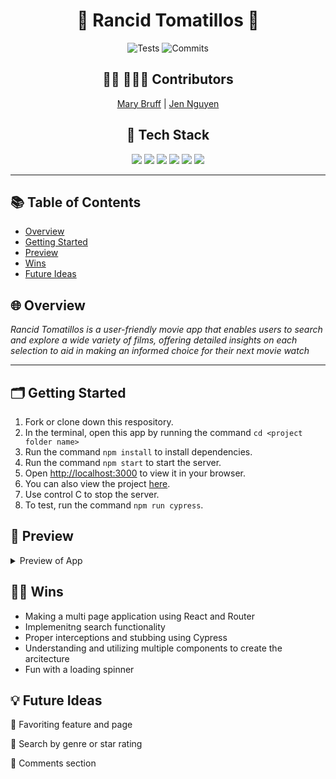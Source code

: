 <h1 align=center> 🍿 Rancid Tomatillos 🍅 </h1>

<div align="center">

![Tests](https://badgen.net/badge/tests/passing/green?icon=github)
![Commits](https://badgen.net/github/last-commit/Jnguyen615/rancid-tomatillos-2)

##  👩‍💻 👩🏻‍💻 Contributors


[Mary Bruff](https://github.com/MaryBruff)  | 
[Jen Nguyen](https://github.com/Jnguyen615)


## 📂 Tech Stack
<img src="https://img.shields.io/badge/react%20-%236a0dad.svg?&style=for-the-badge&logo=react&logoColor=%8f4db2"/>
<img src="https://img.shields.io/badge/React_Router-6a0dad?style=for-the-badge&logo=react-router&logoColor=white"/>
<img src="https://img.shields.io/badge/Cypress-39FF14?style=for-the-badge&logo=cypress&logoColor=white"/>
<img src="https://img.shields.io/badge/GitHub-39FF14?style=for-the-badge&logo=github&logoColor=white"/>
<img src="https://img.shields.io/badge/VSCode-6a0dad?style=for-the-badge&logo=visual%20studio%20code&logoColor=white"/>
<img src="https://img.shields.io/badge/Sass-6a0dad?style=for-the-badge&logo=sass&logoColor=white"/>
</div>

---

## 📚 Table of Contents

- [Overview](#overview)
- [Getting Started](#getting-started)
- [Preview](#preview)
- [Wins](#wins)
- [Future Ideas](#future-ideas)

<h2  id="overview">🌐 Overview </h2>

*Rancid Tomatillos is a user-friendly movie app that enables users to search and explore a wide variety of films, offering detailed insights on each selection to aid in making an informed choice for their next movie watch*

----
<h2  id="getting-started">🗂️ Getting Started </h2>

1. Fork or clone down this respository. 
2. In the terminal, open this app by running the command `cd <project folder name>`
3. Run the command  `npm install` to install dependencies.
4. Run the command `npm start` to start the server.
5. Open [http://localhost:3000](http://localhost:3000) to view it in your browser.
6. You can also view the project <a href="https://rancid-tomatillos-paired-ashy.vercel.app/">here</a>.
7. Use control C to stop the server.
8. To test, run the command `npm run cypress`.


<h2  id="preview"> 🎥 Preview </h2>
<details>
    
![Rancid-Green](https://github.com/Jnguyen615/rancid-tomatillos-2/assets/119434450/124c1bd7-7a44-4d90-accc-a628fb76cc3a)

  <summary>
    Preview of App
</summary>
  </details>



<h2  id="wins">💪🏻 Wins </h2>

- Making a multi page application using React and Router
- Implemenitng search functionality 
- Proper interceptions and stubbing using Cypress
- Understanding and utilizing multiple components to create the arcitecture
- Fun with a loading spinner 


<h2  id="future-ideas">💡 Future Ideas </h2>
 
🔮 Favoriting feature and page 

🔮 Search by genre or star rating 

🔮 Comments section 
